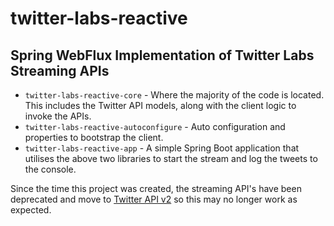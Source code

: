 # twitter-labs-reactive
## Spring WebFlux Implementation of Twitter Labs Streaming APIs

* `twitter-labs-reactive-core` - Where the majority of the code is located. This includes the Twitter API models, along with the client logic to invoke the APIs.
* `twitter-labs-reactive-autoconfigure` - Auto configuration and properties to bootstrap the client.
* `twitter-labs-reactive-app` - A simple Spring Boot application that utilises the above two libraries to start the stream and log the tweets to the console.

Since the time this project was created, the streaming API's have been deprecated and move to [Twitter API v2](https://developer.twitter.com/en/docs/twitter-api/early-access) so this may no longer work as expected.
